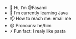 - 👋 Hi, I’m @Fasamii
- 🌱 I’m currently learning Java
- 📫 How to reach me: email me
- 😄 Pronouns: he/him
- ⚡ Fun fact: I realy like pasta

